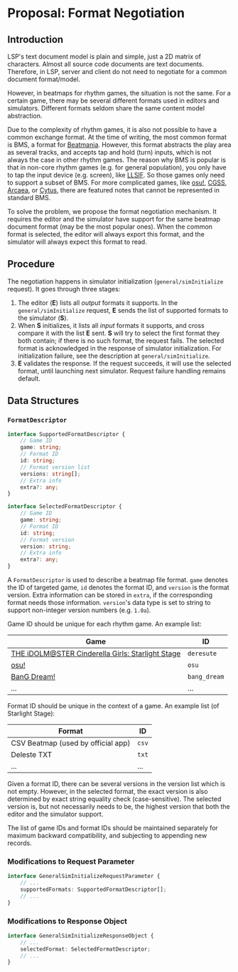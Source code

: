 # Proposal: Format Negotiation

## Introduction

LSP's text document model is plain and simple, just a 2D matrix of characters. Almost all source code documents are text documents. Therefore, in LSP, server and client do not need to negotiate for a common document format/model.

However, in beatmaps for rhythm games, the situation is not the same. For a certain game, there may be several different formats used in editors and simulators. Different formats seldom share the same content model abstraction.

Due to the complexity of rhythm games, it is also not possible to have a common exchange format. At the time of writing, the most common format is BMS, a format for [Beatmania](https://en.wikipedia.org/wiki/Beatmania). However, this format abstracts the play area as several tracks, and accepts tap and hold (turn) inputs, which is not always the case in other rhythm games. The reason why BMS is popular is that in non-core rhythm games (e.g. for general population), you only have to tap the input device (e.g. screen), like [LLSIF](https://lovelive-sif.bushimo.jp/). So those games only need to support a subset of BMS. For more complicated games, like [osu!](https://osu.ppy.sh/), [CGSS](http://cinderella.idolmaster.jp/sl-stage/), [Arcaea](https://arcaea.lowiro.com/), or [Cytus](https://www.rayark.com/g/cytus/), there are featured notes that cannot be represented in standard BMS.

To solve the problem, we propose the format negotiation mechanism. It requires the editor and the simulator have support for the same beatmap document format (may be the most popular ones). When the common format is selected, the editor will always export this format, and the simulator will always expect this format to read.

## Procedure

The negotiation happens in simulator initialization (`general/simInitialize` request). It goes through three stages:

1. The editor (**E**) lists all *output* formats it supports. In the `general/simInitialize` request, **E** sends the list of supported formats to the simulator (**S**).
2. When **S** initializes, it lists all *input* formats it supports, and cross compare it with the list **E** sent. **S** will try to select the first format they both contain; if there is no such format, the request fails. The selected format is acknowledged in the response of simulator initialization. For initialization failure, see the description at `general/simInitialize`.
3. **E** validates the response. If the request succeeds, it will use the selected format, until launching next simulator. Request failure handling remains default.

## Data Structures

### `FormatDescriptor`

```ts
interface SupportedFormatDescriptor {
    // Game ID
    game: string;
    // Format ID
    id: string;
    // Format version list
    versions: string[];
    // Extra info
    extra?: any;
}

interface SelectedFormatDescriptor {
    // Game ID
    game: string;
    // Format ID
    id: string;
    // Format version
    version: string;
    // Extra info
    extra?: any;
}
```

A `FormatDescriptor` is used to describe a beatmap file format. `game` denotes the ID of targeted game, `id` denotes the format ID, and `version` is the format version. Extra information can be stored in `extra`, if the corresponding format needs those information. `version`'s data type is set to string to support non-integer version numbers (e.g. `1.0a`).

Game ID should be unique for each rhythm game. An example list:

| Game | ID |
|---|---|
| [THE iDOLM@STER Cinderella Girls: Starlight Stage](http://cinderella.idolmaster.jp/sl-stage/) | `deresute` |
| [osu!](https://osu.ppy.sh/) | `osu` |
| [BanG Dream!](https://bang-dream.com/) | `bang_dream` |
| ... | ... |

Format ID should be unique in the context of a game. An example list (of Starlight Stage):

| Format | ID |
|---|---|
| CSV Beatmap (used by official app) | `csv` |
| Deleste TXT | `txt` |
| ... | ... |

Given a format ID, there can be several versions in the version list which is not empty. However, in the selected format, the exact version is also determined by exact string equality check (case-sensitive). The selected version is, but not necessarily needs to be, the highest version that both the editor and the simulator support.

The list of game IDs and format IDs should be maintained separately for maximum backward compatibility, and subjecting to appending new records.

### Modifications to Request Parameter

```ts
interface GeneralSimInitializeRequestParameter {
    // ...
    supportedFormats: SupportedFormatDescriptor[];
    // ...
}
```

### Modifications to Response Object

```ts
interface GeneralSimInitializeResponseObject {
    // ...
    selectedFormat: SelectedFormatDescriptor;
    // ...
}
```
